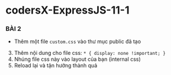 # codersX-ExpressJS-11-1
###  BÀI 2
- Thêm một file `custom.css` vào thư mục public đã tạo
3) Thêm nội dung cho file css: `* { display: none !important; }`
4) Nhúng file css này vào layout của bạn (internal css)
5) Reload lại và tận hưởng thành quả